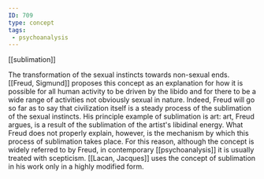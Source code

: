 ```yaml
---
ID: 709
type: concept
tags: 
 - psychoanalysis
---
```


[[sublimation]]

 The
transformation of the sexual instincts towards non-sexual ends. [[Freud, Sigmund]] proposes this
concept as an explanation for how it is possible for all human activity
to be driven by the libido and for there to be a wide range of
activities not obviously sexual in nature. Indeed, Freud will go so far
as to say that civilization itself is a steady process of the
sublimation of the sexual instincts. His principle example of
sublimation is art: art, Freud argues, is a result of the sublimation of
the artist's libidinal energy. What Freud does not properly explain,
however, is the mechanism by which this process of sublimation takes
place. For this reason, although the concept is widely referred to by
Freud, in contemporary
[[psychoanalysis]] it is
usually treated with scepticism. [[Lacan, Jacques]] uses the concept of
sublimation in his work only in a highly modified form.
